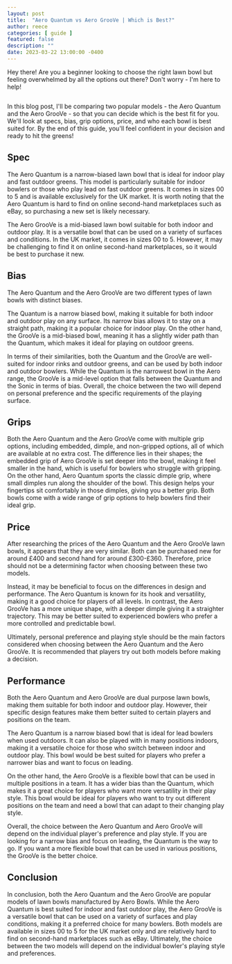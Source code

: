 ```yaml
---
layout: post
title:  "Aero Quantum vs Aero GrooVe | Which is Best?"
author: reece
categories: [ guide ]
featured: false
description: ""
date: 2023-03-22 13:00:00 -0400
---
```

    

<!-- wp:paragraph -->
<p xmlns="http://www.w3.org/1999/xhtml">Hey there! Are you a beginner looking to choose the right lawn bowl but feeling overwhelmed by all the options out there? Don't worry - I'm here to help! </p>
<!-- /wp:paragraph -->

<!-- wp:image {"id":1933,"sizeSlug":"large","linkDestination":"none"} -->
<figure class="wp-block-image size-large"><img src="/img/posts/aero-quantum-vs-aero-groove-1024x576.jpg" alt="" class="wp-image-1933"/></figure>
<!-- /wp:image -->

<!-- wp:paragraph -->
<p>In this blog post, I'll be comparing two popular models - the Aero Quantum and the Aero GrooVe - so that you can decide which is the best fit for you. We'll look at specs, bias, grip options, price, and who each bowl is best suited for. By the end of this guide, you'll feel confident in your decision and ready to hit the greens!</p>
<!-- /wp:paragraph -->

<!-- wp:heading -->
<h2>Spec</h2>
<!-- /wp:heading -->

<!-- wp:block {"ref":2709} /-->

<!-- wp:paragraph -->
<p>The Aero Quantum is a narrow-biased lawn bowl that is ideal for indoor play and fast outdoor greens. This model is particularly suitable for indoor bowlers or those who play lead on fast outdoor greens. It comes in sizes 00 to 5 and is available exclusively for the UK market. It is worth noting that the Aero Quantum is hard to find on online second-hand marketplaces such as eBay, so purchasing a new set is likely necessary.</p>
<!-- /wp:paragraph -->

<!-- wp:block {"ref":2703} /-->

<!-- wp:paragraph -->
<p>The Aero GrooVe is a mid-biased lawn bowl suitable for both indoor and outdoor play. It is a versatile bowl that can be used on a variety of surfaces and conditions. In the UK market, it comes in sizes 00 to 5. However, it may be challenging to find it on online second-hand marketplaces, so it would be best to purchase it new.</p>
<!-- /wp:paragraph -->

<!-- wp:heading -->
<h2>Bias</h2>
<!-- /wp:heading -->

<!-- wp:paragraph -->
<p>The Aero Quantum and the Aero GrooVe are two different types of lawn bowls with distinct biases. </p>
<!-- /wp:paragraph -->

<!-- wp:block {"ref":2826} /-->

<!-- wp:paragraph -->
<p>The Quantum is a narrow biased bowl, making it suitable for both indoor and outdoor play on any surface. Its narrow bias allows it to stay on a straight path, making it a popular choice for indoor play. On the other hand, the GrooVe is a mid-biased bowl, meaning it has a slightly wider path than the Quantum, which makes it ideal for playing on outdoor greens.</p>
<!-- /wp:paragraph -->

<!-- wp:block {"ref":2822} /-->

<!-- wp:paragraph -->
<p>In terms of their similarities, both the Quantum and the GrooVe are well-suited for indoor rinks and outdoor greens, and can be used by both indoor and outdoor bowlers. While the Quantum is the narrowest bowl in the Aero range, the GrooVe is a mid-level option that falls between the Quantum and the Sonic in terms of bias. Overall, the choice between the two will depend on personal preference and the specific requirements of the playing surface.</p>
<!-- /wp:paragraph -->

<!-- wp:heading -->
<h2>Grips</h2>
<!-- /wp:heading -->

<!-- wp:paragraph -->
<p>Both the Aero Quantum and the Aero GrooVe come with multiple grip options, including embedded, dimple, and non-gripped options, all of which are available at no extra cost. The difference lies in their shapes; the embedded grip of Aero GrooVe is set deeper into the bowl, making it feel smaller in the hand, which is useful for bowlers who struggle with gripping. On the other hand, Aero Quantum sports the classic dimple grip, where small dimples run along the shoulder of the bowl. This design helps your fingertips sit comfortably in those dimples, giving you a better grip. Both bowls come with a wide range of grip options to help bowlers find their ideal grip.</p>
<!-- /wp:paragraph -->

<!-- wp:heading -->
<h2>Price</h2>
<!-- /wp:heading -->

<!-- wp:paragraph -->
<p>After researching the prices of the Aero Quantum and the Aero GrooVe lawn bowls, it appears that they are very similar. Both can be purchased new for around £400 and second hand for around £300-£360. Therefore, price should not be a determining factor when choosing between these two models.</p>
<!-- /wp:paragraph -->

<!-- wp:paragraph -->
<p>Instead, it may be beneficial to focus on the differences in design and performance. The Aero Quantum is known for its hook and versatility, making it a good choice for players of all levels. In contrast, the Aero GrooVe has a more unique shape, with a deeper dimple giving it a straighter trajectory. This may be better suited to experienced bowlers who prefer a more controlled and predictable bowl.</p>
<!-- /wp:paragraph -->

<!-- wp:paragraph -->
<p>Ultimately, personal preference and playing style should be the main factors considered when choosing between the Aero Quantum and the Aero GrooVe. It is recommended that players try out both models before making a decision.</p>
<!-- /wp:paragraph -->

<!-- wp:heading -->
<h2>Performance</h2>
<!-- /wp:heading -->

<!-- wp:paragraph -->
<p>Both the Aero Quantum and Aero GrooVe are dual purpose lawn bowls, making them suitable for both indoor and outdoor play. However, their specific design features make them better suited to certain players and positions on the team.</p>
<!-- /wp:paragraph -->

<!-- wp:paragraph -->
<p>The Aero Quantum is a narrow biased bowl that is ideal for lead bowlers when used outdoors. It can also be played with in many positions indoors, making it a versatile choice for those who switch between indoor and outdoor play. This bowl would be best suited for players who prefer a narrower bias and want to focus on leading.</p>
<!-- /wp:paragraph -->

<!-- wp:paragraph -->
<p>On the other hand, the Aero GrooVe is a flexible bowl that can be used in multiple positions in a team. It has a wider bias than the Quantum, which makes it a great choice for players who want more versatility in their play style. This bowl would be ideal for players who want to try out different positions on the team and need a bowl that can adapt to their changing play style.</p>
<!-- /wp:paragraph -->

<!-- wp:paragraph -->
<p>Overall, the choice between the Aero Quantum and Aero GrooVe will depend on the individual player's preference and play style. If you are looking for a narrow bias and focus on leading, the Quantum is the way to go. If you want a more flexible bowl that can be used in various positions, the GrooVe is the better choice.</p>
<!-- /wp:paragraph -->

<!-- wp:heading -->
<h2>Conclusion</h2>
<!-- /wp:heading -->

<!-- wp:paragraph -->
<p>In conclusion, both the Aero Quantum and the Aero GrooVe are popular models of lawn bowls manufactured by Aero Bowls. While the Aero Quantum is best suited for indoor and fast outdoor play, the Aero GrooVe is a versatile bowl that can be used on a variety of surfaces and play conditions, making it a preferred choice for many bowlers. Both models are available in sizes 00 to 5 for the UK market only and are relatively hard to find on second-hand marketplaces such as eBay. Ultimately, the choice between the two models will depend on the individual bowler's playing style and preferences.</p>
<!-- /wp:paragraph -->
    